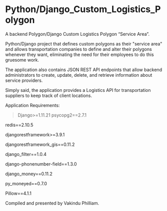 # Python/Django_Custom_Logistics_Polygon
A backend Polygon/Django Custom Logistics Polygon “Service Area”.  

Python/Django project that defines custom polygons as their "service area" and allows transportation companies to define and alter their polygons whenever they want, eliminating the need for their employees to do this gruesome work. 

The application also contains JSON REST API endpoints that allow backend administrators to create, update, delete, and retrieve information about service providers.

Simply said, the application provides a Logistics API for transportation suppliers to keep track of client locations.

Application Requirements:

> Django>=1.11.21
> psycopg2==2.7.1

redis==2.10.5


djangorestframework>=3.9.1

djangorestframework_gis==0.11.2

django_filter==1.0.4


django-phonenumber-field==1.3.0

django_money==0.11.2

py_moneyed==0.7.0


Pillow==4.1.1

Compiled and presented by Vakindu Philliam.
